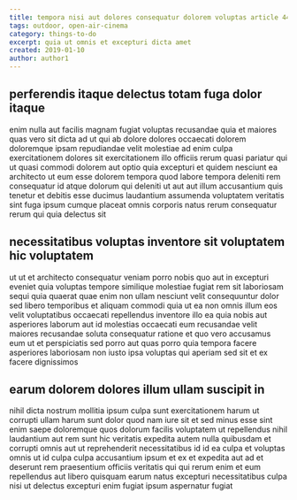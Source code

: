 ```yaml
---
title: tempora nisi aut dolores consequatur dolorem voluptas article 447
tags: outdoor, open-air-cinema
category: things-to-do
excerpt: quia ut omnis et excepturi dicta amet
created: 2019-01-10
author: author1
---
```


## perferendis itaque delectus totam fuga dolor itaque

enim nulla aut facilis magnam fugiat voluptas recusandae quia et maiores quas vero sit dicta ad ut qui ab dolore dolores occaecati dolorem doloremque ipsam repudiandae velit molestiae ad enim culpa exercitationem dolores sit exercitationem illo officiis rerum quasi pariatur qui ut quasi commodi dolorem aut optio quia excepturi et quidem nesciunt ea architecto ut eum esse dolorem tempora quod labore tempora deleniti rem consequatur id atque dolorum qui deleniti ut aut aut illum accusantium quis tenetur et debitis esse ducimus laudantium assumenda voluptatem veritatis sint fuga ipsum cumque placeat omnis corporis natus rerum consequatur rerum qui quia delectus sit

## necessitatibus voluptas inventore sit voluptatem hic voluptatem

ut ut et architecto consequatur veniam porro nobis quo aut in excepturi eveniet quia voluptas tempore similique molestiae fugiat rem sit laboriosam sequi quia quaerat quae enim non ullam nesciunt velit consequuntur dolor sed libero temporibus et aliquam commodi quia ut ea non omnis illum eos velit voluptatibus occaecati repellendus inventore illo ea quia nobis aut asperiores laborum aut id molestias occaecati eum recusandae velit maiores recusandae soluta consequatur ratione et quo vero accusamus eum ut et perspiciatis sed porro aut quas porro quia tempora facere asperiores laboriosam non iusto ipsa voluptas qui aperiam sed sit et ex facere dignissimos

## earum dolorem dolores illum ullam suscipit in

nihil dicta nostrum mollitia ipsum culpa sunt exercitationem harum ut corrupti ullam harum sunt dolor quod nam iure sit et sed minus esse sint enim saepe doloremque quos dolorum facilis voluptatem ut repellendus nihil laudantium aut rem sunt hic veritatis expedita autem nulla quibusdam et corrupti omnis aut ut reprehenderit necessitatibus id id ea culpa et voluptas omnis ut id culpa culpa accusantium ipsum et ex et expedita aut ad et deserunt rem praesentium officiis veritatis qui qui rerum enim et eum repellendus aut libero quisquam earum natus excepturi necessitatibus culpa nisi ut delectus excepturi enim fugiat ipsum aspernatur fugiat
